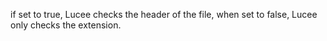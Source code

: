 if set to true, Lucee checks the header of the file, when set to false, Lucee only checks the extension.

